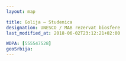 ```yaml
---
layout: map

title: Golija – Studenica
designation: UNESCO / MAB rezervat biosfere
last_modified_at: 2018-06-02T23:12:21+02:00

WDPA: [555547528]
geoSrbija:
---
```

